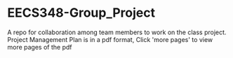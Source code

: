 # EECS348-Group_Project
A repo for collaboration among team members to work on the class project.
Project Management Plan is in a pdf format, Click 'more pages' to view more pages of the pdf
